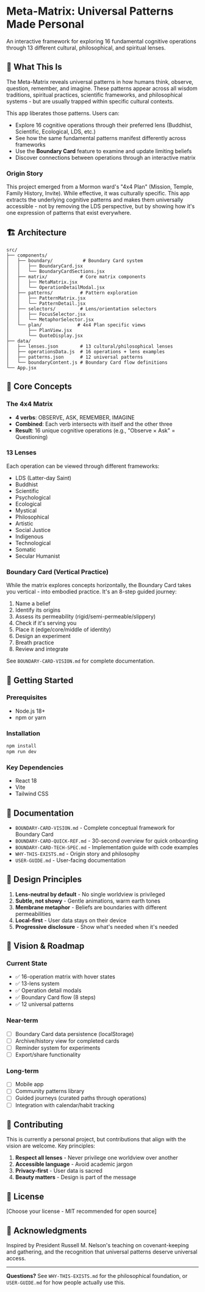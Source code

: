 # Meta-Matrix: Universal Patterns Made Personal

An interactive framework for exploring 16 fundamental cognitive operations through 13 different cultural, philosophical, and spiritual lenses.

## 🎯 What This Is

The Meta-Matrix reveals universal patterns in how humans think, observe, question, remember, and imagine. These patterns appear across all wisdom traditions, spiritual practices, scientific frameworks, and philosophical systems - but are usually trapped within specific cultural contexts.

This app liberates those patterns. Users can:
- Explore 16 cognitive operations through their preferred lens (Buddhist, Scientific, Ecological, LDS, etc.)
- See how the same fundamental patterns manifest differently across frameworks
- Use the **Boundary Card** feature to examine and update limiting beliefs
- Discover connections between operations through an interactive matrix

### Origin Story

This project emerged from a Mormon ward's "4x4 Plan" (Mission, Temple, Family History, Invite). While effective, it was culturally specific. This app extracts the underlying cognitive patterns and makes them universally accessible - not by removing the LDS perspective, but by showing how it's one expression of patterns that exist everywhere.

## 🏗️ Architecture

```
src/
├── components/
│   ├── boundary/           # Boundary Card system
│   │   ├── BoundaryCard.jsx
│   │   └── BoundaryCardSections.jsx
│   ├── matrix/            # Core matrix components
│   │   ├── MetaMatrix.jsx
│   │   └── OperationDetailModal.jsx
│   ├── patterns/          # Pattern exploration
│   │   ├── PatternMatrix.jsx
│   │   └── PatternDetail.jsx
│   ├── selectors/         # Lens/orientation selectors
│   │   ├── FocusSelector.jsx
│   │   └── MetaphorSelector.jsx
│   └── plan/             # 4x4 Plan specific views
│       ├── PlanView.jsx
│       └── QuoteDisplay.jsx
├── data/
│   ├── lenses.json        # 13 cultural/philosophical lenses
│   ├── operationsData.js  # 16 operations + lens examples
│   ├── patterns.json      # 12 universal patterns
│   └── boundaryContent.js # Boundary Card flow definitions
└── App.jsx
```

## 🧠 Core Concepts

### The 4x4 Matrix
- **4 verbs**: OBSERVE, ASK, REMEMBER, IMAGINE
- **Combined**: Each verb intersects with itself and the other three
- **Result**: 16 unique cognitive operations (e.g., "Observe × Ask" = Questioning)

### 13 Lenses
Each operation can be viewed through different frameworks:
- LDS (Latter-day Saint)
- Buddhist
- Scientific
- Psychological
- Ecological
- Mystical
- Philosophical
- Artistic
- Social Justice
- Indigenous
- Technological
- Somatic
- Secular Humanist

### Boundary Card (Vertical Practice)
While the matrix explores concepts horizontally, the Boundary Card takes you vertical - into embodied practice. It's an 8-step guided journey:
1. Name a belief
2. Identify its origins
3. Assess its permeability (rigid/semi-permeable/slippery)
4. Check if it's serving you
5. Place it (edge/core/middle of identity)
6. Design an experiment
7. Breath practice
8. Review and integrate

See `BOUNDARY-CARD-VISION.md` for complete documentation.

## 🚀 Getting Started

### Prerequisites
- Node.js 18+
- npm or yarn

### Installation
```bash
npm install
npm run dev
```

### Key Dependencies
- React 18
- Vite
- Tailwind CSS

## 📖 Documentation

- `BOUNDARY-CARD-VISION.md` - Complete conceptual framework for Boundary Card
- `BOUNDARY-CARD-QUICK-REF.md` - 30-second overview for quick onboarding
- `BOUNDARY-CARD-TECH-SPEC.md` - Implementation guide with code examples
- `WHY-THIS-EXISTS.md` - Origin story and philosophy
- `USER-GUIDE.md` - User-facing documentation

## 🎨 Design Principles

1. **Lens-neutral by default** - No single worldview is privileged
2. **Subtle, not showy** - Gentle animations, warm earth tones
3. **Membrane metaphor** - Beliefs are boundaries with different permeabilities
4. **Local-first** - User data stays on their device
5. **Progressive disclosure** - Show what's needed when it's needed

## 🔮 Vision & Roadmap

### Current State
- ✅ 16-operation matrix with hover states
- ✅ 13-lens system
- ✅ Operation detail modals
- ✅ Boundary Card flow (8 steps)
- ✅ 12 universal patterns

### Near-term
- [ ] Boundary Card data persistence (localStorage)
- [ ] Archive/history view for completed cards
- [ ] Reminder system for experiments
- [ ] Export/share functionality

### Long-term
- [ ] Mobile app
- [ ] Community patterns library
- [ ] Guided journeys (curated paths through operations)
- [ ] Integration with calendar/habit tracking

## 🤝 Contributing

This is currently a personal project, but contributions that align with the vision are welcome. Key principles:

1. **Respect all lenses** - Never privilege one worldview over another
2. **Accessible language** - Avoid academic jargon
3. **Privacy-first** - User data is sacred
4. **Beauty matters** - Design is part of the message

## 📜 License

[Choose your license - MIT recommended for open source]

## 🙏 Acknowledgments

Inspired by President Russell M. Nelson's teaching on covenant-keeping and gathering, and the recognition that universal patterns deserve universal access.

---

**Questions?** See `WHY-THIS-EXISTS.md` for the philosophical foundation, or `USER-GUIDE.md` for how people actually use this.
